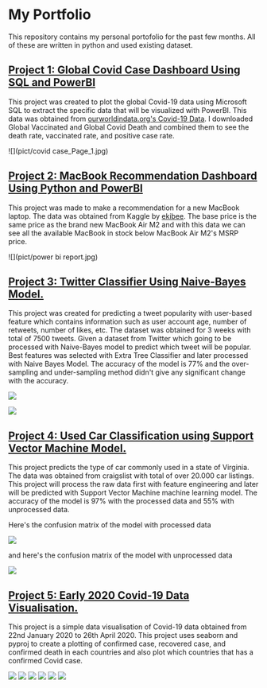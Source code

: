 # My Portfolio
This repository contains my personal portofolio for the past few months.
All of these are written in python and used existing dataset.


## [Project 1: Global Covid Case Dashboard Using SQL and PowerBI](https://github.com/agung67/MyPortfolio/tree/main/Covid%20Case%20SQL)
  This project was created to plot the global Covid-19 data using Microsoft SQL to extract the specific data that will be visualized with PowerBI. This data was obtained from [ourworldindata.org's Covid-19 Data](https://ourworldindata.org/covid-deaths). I downloaded Global Vaccinated and Global Covid Death and combined them to see the death rate, vaccinated rate, and positive case rate.
  
![](pict/covid case_Page_1.jpg)


## [Project 2: MacBook Recommendation Dashboard Using Python and PowerBI](https://github.com/agung67/MyPortfolio/tree/main/Twitter%20Classification)
  This project was made to make a recommendation for a new MacBook laptop. The data was obtained from Kaggle by [ekibee](  https://www.kaggle.com/datasets/ekibee/macbooks-dataset). The base price is the same price as the brand new MacBook Air M2 and with this data we can see all the available MacBook in stock below MacBook Air M2's MSRP price.
  
![](pict/power bi report.jpg)



## [Project 3: Twitter Classifier Using Naive-Bayes Model.](https://github.com/agung67/MyPortfolio/tree/main/Twitter%20Classification)
  This project was created for predicting a tweet popularity with user-based feature which contains information such as user account age, number of retweets, number of likes, etc. The dataset was obtained for 3 weeks with total of 7500 tweets. Given a dataset from Twitter which going to be processed with Naive-Bayes model to predict which tweet will be popular. 
  Best features was selected with Extra Tree Classifier and later processed with Naive Bayes Model. The accuracy of the model is 77% and the over-sampling and under-sampling method didn't give any significant change with the accuracy.
  
![](pict/twitter_confmatrix.png)

![](pict/best_feature.png)

## [Project 4: Used Car Classification using Support Vector Machine Model.](https://github.com/agung67/MyPortfolio/tree/main/Used%20car)
This project predicts the type of car commonly used in a state of Virginia. The data was obtained from craigslist with total of over 20.000 car listings. This project will process the raw data first with feature engineering and later will be predicted with Support Vector Machine machine learning model. The accuracy of the model is 97% with the processed data and 55% with unprocessed data.
 
Here's the confusion matrix of the model with processed data

![](/pict/usedcar_processed.png)

and here's the confusion matrix of the model with unprocessed data

![](/pict/usedcar_unprocessed.png)

## [Project 5: Early 2020 Covid-19 Data Visualisation.](https://github.com/agung67/MyPortfolio/tree/main/Data%20Covid)
  This project is a simple data visualisation of Covid-19 data obtained from 22nd January 2020 to 26th April 2020. This project uses seaborn and pyproj to create a plotting of confirmed case, recovered case, and confirmed death in each countries and also plot which countries that has a confirmed Covid case.
  
![](pict/bokeh_plot%20(1).png)
![](pict/bokeh_plot%20(2).png)
![](pict/bokeh_plot%20(3).png)
![](pict/bokeh_plot%20(4).png)
![](pict/bokeh_plot%20(4).png)
![](pict/bokeh_plot_map.png)
